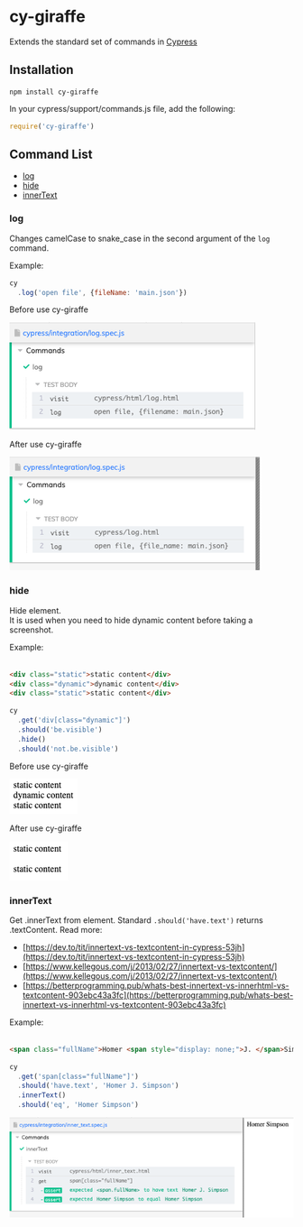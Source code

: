 # cy-giraffe

Extends the standard set of commands in [Cypress](https://cypress.io)

## Installation

```shell
npm install cy-giraffe
```

In your cypress/support/commands.js file, add the following:

```javascript
require('cy-giraffe')
```

## Command List

- [log](#log)
- [hide](#hide)
- [innerText](#innertext)

### log

Changes camelCase to snake_case in the second argument of the `log` command.

Example:

```javascript
cy
  .log('open file', {fileName: 'main.json'})
```

Before use cy-giraffe

![log_before](images/log_before.png)

After use cy-giraffe

![log_after](images/log_after.png)

### hide

Hide element.  
It is used when you need to hide dynamic content before taking a screenshot.

Example:

```html

<div class="static">static content</div>
<div class="dynamic">dynamic content</div>
<div class="static">static content</div>
```

```javascript
cy
  .get('div[class="dynamic"]')
  .should('be.visible')
  .hide()
  .should('not.be.visible')
```

Before use cy-giraffe

![hide_before](images/hide_before.png)

After use cy-giraffe

![hide_after](images/hide_after.png)

### innerText

Get .innerText from element. Standard `.should('have.text')` returns .textContent. Read more:

- [https://dev.to/tit/innertext-vs-textcontent-in-cypress-53jh](https://dev.to/tit/innertext-vs-textcontent-in-cypress-53jh)
- [https://www.kellegous.com/j/2013/02/27/innertext-vs-textcontent/](https://www.kellegous.com/j/2013/02/27/innertext-vs-textcontent/)
- [https://betterprogramming.pub/whats-best-innertext-vs-innerhtml-vs-textcontent-903ebc43a3fc](https://betterprogramming.pub/whats-best-innertext-vs-innerhtml-vs-textcontent-903ebc43a3fc)

Example:

```html

<span class="fullName">Homer <span style="display: none;">J. </span>Simpson</span>
```

```javascript
cy
  .get('span[class="fullName"]')
  .should('have.text', 'Homer J. Simpson')
  .innerText()
  .should('eq', 'Homer Simpson')
```

![inner_text](images/inner_text.png)